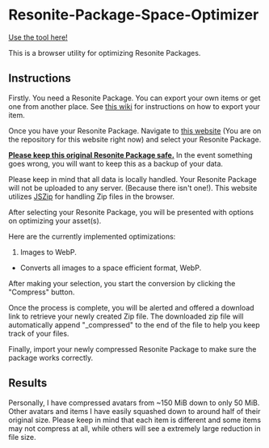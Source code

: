 # Resonite-Package-Space-Optimizer

[Use the tool here!](https://armored-dragon.github.io/Resonite-Package-Space-Optimizer/index)

This is a browser utility for optimizing Resonite Packages.

## Instructions

Firstly. You need a Resonite Package. You can export your own items or get one from another place.
See [this wiki](https://wiki.resonite.com/ResonitePackage#How_to_export) for instructions on how to export your item.

Once you have your Resonite Package. Navigate to [this website](https://armored-dragon.github.io/Resonite-Package-Space-Optimizer/index) (You are on the repository for this website right now) and select your Resonite Package.

__<u>Please keep this original Resonite Package safe.</u>__
In the event something goes wrong, you will want to keep this as a backup of your data.

Please keep in mind that all data is locally handled. Your Resonite Package will not be uploaded to any server. (Because there isn't one!). This website utilizes [JSZip](https://stuk.github.io/jszip/) for handling Zip files in the browser.

After selecting your Resonite Package, you will be presented with options on optimizing your asset(s).

Here are the currently implemented optimizations:

1. Images to WebP.
 - Converts all images to a space efficient format, WebP.

After making your selection, you start the conversion by clicking the "Compress" button.

Once the process is complete, you will be alerted and offered a download link to retrieve your newly created Zip file. The downloaded zip file will automatically append "_compressed" to the end of the file to help you keep track of your files.

Finally, import your newly compressed Resonite Package to make sure the package works correctly.

## Results

Personally, I have compressed avatars from ~150 MiB down to only 50 MiB. Other avatars and items I have easily squashed down to around half of their original size. Please keep in mind that each item is different and some items may not compress at all, while others will see a extremely large reduction in file size.